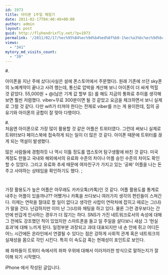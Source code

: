 ```yaml
---
id: 1973
title: 아이폰 1주일 체험기
date: 2011-02-17T04:40:49+00:00
author: admin
layout: post
guid: http://flyhendrixfly.net/?p=1973
permalink: '/2011/02/17/%ec%95%84%ec%9d%b4%ed%8f%b0-1%ec%a3%bc%ec%9d%bc-%ec%b2%b4%ed%97%98%ea%b8%b0/'
views:
  - "341"
mytory_md_visits_count:
  - "39"
---
```

#.

아이폰을 지난 주에 샀다(사실은 설에 폰스토어에서 주문했다). 원래 기존에 쓰던 sky폰의 노예계약이 끝나고 사려 했는데, 통신료 압박을 계산해 보니 아이폰이 더 싸게 먹힐 것 같았다. 55,000원 + @(남은 기계 값 할부 등) 를 해도 지금의 통화료 추이를 생각해 보면 훨씬 저렴했다. viber+무료 300분이면 될 것 같았고 요금을 체크하면서 보니 실제로 그럴 것 같다. 다만 wifi가 터져야 한다는 전제로 viber를 쓰는 게 용이한데, 집의 공유기와 아이폰의 궁합이 잘 맞아 다행이다. 

#.  
처음엔 아이폰으로 가장 많이 활용할 것 같은 어플은 트위터였다. 그런데 써보니 실제로 트위터보다 페이스북에 접속하게 되는 일이 더 많은 것 같다. 아이폰 때문에 트위터를 끊게 되는 역설이 발생했다.

많은 사람들에 경험하듯 나 역시 이틀 정도를 앱스토어 탐구생활에 바친 것 같다. 미국 계정도 만들고 국내와 해외에서의 유료화 수준의 차이나 어플 승인 수준의 차이도 확인할 수 있었다. 그리고 유료화 추세 때문에 여자친구가 가지고 있는 &#8216;공짜&#8217; 어플을 나는 돈 주고 사야하는 상태임을 확인하기도 했다. ; 

#  
가장 활용도가 높은 어플은 아무래도 카카오톡(카톡)인 것 같다. 어플 활용도를 통계로 내주는 어플이 있을까나?? 어쨌거나 카톡을 쓰다보니 여러가지 생각의 편린들이 스쳐간다. 이제는 연락을 절대로 할 일이 없다고 생각란 사랍이 연락처에 잡히고 때로는 그(녀)가 말을 건다. 난감하지만 이미 난 그(녀)와 채팅을 하고 있다. 물론 그런 경우보다는 간만에 반갑게 인사하는 경우가 더 많기는 하다. SNS가 가진 네트워크로서의 속성에 대해 그 전에도 강조했던 적이 있었지만 스마트폰을 들고 일 주일을 살다보니 새삼 그 &#8216;현실 효과&#8217;에 대해 느끼게 된다. 일정부분 과장되고 과대 대표되지만 내 손 안에 쥐고 어디든 어느 시간에든 온라인에서 연결될 수 있다는 점은 강하게 사회적 관계 혹은 네트워크의 실재성을 몸으로 각인 시킨다. 특히 이 속도감 혹는 현재성이 포인트로 보인다. 

왜 좌파들이 트위터 속에서의 좌파 우위에 대해서 이러저러한 방식으로 말하는지가 잘 이해 되기 시작했다. 

iPhone 에서 작성된 글입니다.